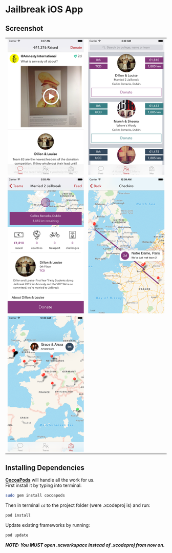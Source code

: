 Jailbreak iOS App
================

## Screenshot
<table>
  <tbody>
    <tr>
      <td><img src="./screenshots/1@2x.png"></td>
      <td><img src="./screenshots/2@2x.png"></td>
    </tr>
    <tr>
      <td><img src="./screenshots/3@2x.png"></td>
      <td><img src="./screenshots/4@2x.png"></td>
    </tr>
    <tr>
      <td><img src="./screenshots/5@2x.png"></td>
    </tr>
  </tbody>
</table>

## Installing Dependencies

[**CocoaPods**](http://cocoapods.org/) will handle all the work for us.  
First install it by typing into terminal:

```bash
sudo gem install cocoapods
```

Then in terminal `cd` to the project folder (were .xcodeproj is) and run:

```bash
pod install
```

Update existing frameworks by running:

```bash
pod update
```

***NOTE: You MUST open .xcworkspace instead of .xcodeproj from now on.***
